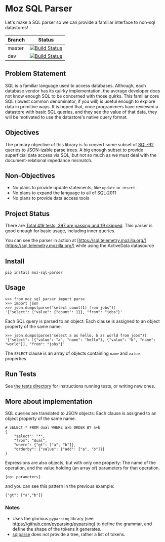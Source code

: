 # Moz SQL Parser

Let's make a SQL parser so we can provide a familiar interface to non-sql datastores!


|Branch      |Status   |
|------------|---------|
|master      | [![Build Status](https://travis-ci.org/mozilla/moz-sql-parser.svg?branch=master)](https://travis-ci.org/mozilla/moz-sql-parser) |
|dev         | [![Build Status](https://travis-ci.org/mozilla/moz-sql-parser.svg?branch=dev)](https://travis-ci.org/mozilla/moz-sql-parser)    |


## Problem Statement

SQL is a familiar language used to access databases. Although, each database vendor has its quirky implementation, the average developer does not know enough SQL to be concerned with those quirks. This familiar core SQL (lowest common denominator, if you will) is useful enough to explore data in primitive ways. It is hoped that, once programmers have reviewed a datastore with basic SQL queries, and they see the value of that data, they will be motivated to use the datastore's native query format.

## Objectives

The primary objective of this library is to convert some subset of [SQL-92](https://en.wikipedia.org/wiki/SQL-92) queries to JSON-izable parse trees. A big enough subset to provide superficial data access via SQL, but not so much as we must deal with the document-relational impedance mismatch.

## Non-Objectives 

* No plans to provide update statements, like `update` or `insert`
* No plans to expand the language to all of SQL:2011
* No plans to provide data access tools 


## Project Status

There are [Total 416 tests, 397 are passing and 19 skipped](https://github.com/mozilla/moz-sql-parser/tree/dev/tests). This parser is good enough for basic usage, including inner queries.

You can see the parser in action at [https://sql.telemetry.mozilla.org/](https://sql.telemetry.mozilla.org/) while using the ActiveData datasource

## Install

    pip install moz-sql-parser

## Usage

    >>> from moz_sql_parser import parse
    >>> import json
    >>> json.dumps(parse("select count(1) from jobs"))
    '{"select": {"value": {"count": 1}}, "from": "jobs"}'
    
Each SQL query is parsed to an object: Each clause is assigned to an object property of the same name. 

    >>> json.dumps(parse("select a as hello, b as world from jobs"))
    '{"select": [{"value": "a", "name": "hello"}, {"value": "b", "name": "world"}], "from": "jobs"}'

The `SELECT` clause is an array of objects containing `name` and `value` properties. 

## Run Tests

See [the tests directory](https://github.com/mozilla/moz-sql-parser/tree/dev/tests) for instructions running tests, or writing new ones.

## More about implementation

SQL queries are translated to JSON objects: Each clause is assigned to an object property of the same name.

    
    # SELECT * FROM dual WHERE a>b ORDER BY a+b
    {
        "select": "*", 
        "from": "dual", 
        "where": {"gt": ["a", "b"]}, 
        "orderby": {"value": {"add": ["a", "b"]}}
    }
        
Expressions are also objects, but with only one property: The name of the operation, and the value holding (an array of) parameters for that operation. 

    {op: parameters}

and you can see this pattern in the previous example:

    {"gt": ["a","b"]}


### Notes

* Uses the glorious `pyparsing` library (see https://github.com/pyparsing/pyparsing) to define the grammar, and define the shape of the tokens it generates. 
* [sqlparse](https://pypi.python.org/pypi/sqlparse) does not provide a tree, rather a list of tokens. 
